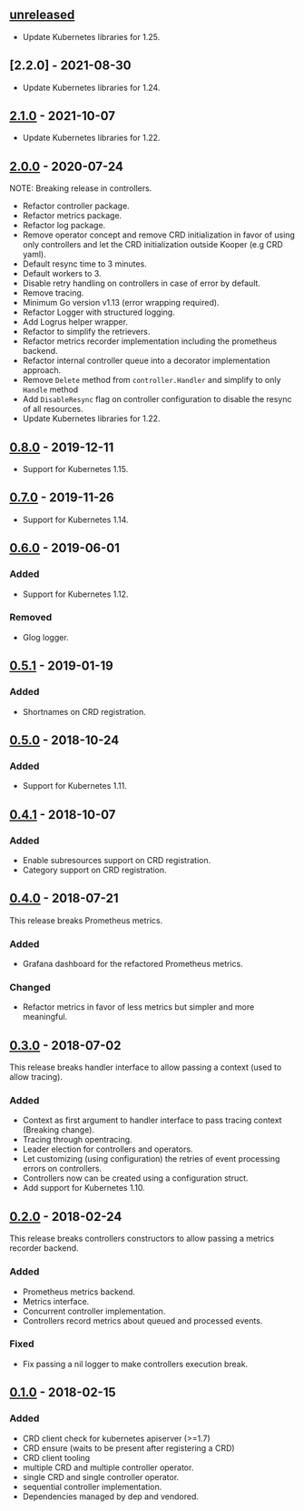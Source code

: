 ## [unreleased]

- Update Kubernetes libraries for 1.25.

## [2.2.0] - 2021-08-30

- Update Kubernetes libraries for 1.24.

## [2.1.0] - 2021-10-07

- Update Kubernetes libraries for 1.22.

## [2.0.0] - 2020-07-24

NOTE: Breaking release in controllers.

- Refactor controller package.
- Refactor metrics package.
- Refactor log package.
- Remove operator concept and remove CRD initialization in favor of using only
  controllers and let the CRD initialization outside Kooper (e.g CRD yaml).
- Default resync time to 3 minutes.
- Default workers to 3.
- Disable retry handling on controllers in case of error by default.
- Remove tracing.
- Minimum Go version v1.13 (error wrapping required).
- Refactor Logger with structured logging.
- Add Logrus helper wrapper.
- Refactor to simplify the retrievers.
- Refactor metrics recorder implementation including the prometheus backend.
- Refactor internal controller queue into a decorator implementation approach.
- Remove `Delete` method from `controller.Handler` and simplify to only `Handle` method
- Add `DisableResync` flag on controller configuration to disable the resync of all resources.
- Update Kubernetes libraries for 1.22.

## [0.8.0] - 2019-12-11

- Support for Kubernetes 1.15.

## [0.7.0] - 2019-11-26

- Support for Kubernetes 1.14.

## [0.6.0] - 2019-06-01

### Added

- Support for Kubernetes 1.12.

### Removed

- Glog logger.

## [0.5.1] - 2019-01-19

### Added

- Shortnames on CRD registration.

## [0.5.0] - 2018-10-24

### Added

- Support for Kubernetes 1.11.

## [0.4.1] - 2018-10-07

### Added

- Enable subresources support on CRD registration.
- Category support on CRD registration.

## [0.4.0] - 2018-07-21

This release breaks Prometheus metrics.

### Added

- Grafana dashboard for the refactored Prometheus metrics.

### Changed

- Refactor metrics in favor of less metrics but simpler and more meaningful.

## [0.3.0] - 2018-07-02

This release breaks handler interface to allow passing a context (used to allow tracing).

### Added

- Context as first argument to handler interface to pass tracing context (Breaking change).
- Tracing through opentracing.
- Leader election for controllers and operators.
- Let customizing (using configuration) the retries of event processing errors on controllers.
- Controllers now can be created using a configuration struct.
- Add support for Kubernetes 1.10.

## [0.2.0] - 2018-02-24

This release breaks controllers constructors to allow passing a metrics recorder backend.

### Added

- Prometheus metrics backend.
- Metrics interface.
- Concurrent controller implementation.
- Controllers record metrics about queued and processed events.

### Fixed

- Fix passing a nil logger to make controllers execution break.

## [0.1.0] - 2018-02-15

### Added

- CRD client check for kubernetes apiserver (>=1.7)
- CRD ensure (waits to be present after registering a CRD)
- CRD client tooling
- multiple CRD and multiple controller operator.
- single CRD and single controller operator.
- sequential controller implementation.
- Dependencies managed by dep and vendored.

[unreleased]: https://github.com/spotahome/kooper/compare/v2.1.0...HEAD
[2.1.0]: https://github.com/spotahome/kooper/compare/v2.0.0...v2.1.0
[2.0.0]: https://github.com/spotahome/kooper/compare/v0.8.0...v2.0.0
[0.8.0]: https://github.com/spotahome/kooper/compare/v0.7.0...v0.8.0
[0.7.0]: https://github.com/spotahome/kooper/compare/v0.6.0...v0.7.0
[0.6.0]: https://github.com/spotahome/kooper/compare/v0.5.1...v0.6.0
[0.5.1]: https://github.com/spotahome/kooper/compare/v0.5.0...v0.5.1
[0.5.0]: https://github.com/spotahome/kooper/compare/v0.4.1...v0.5.0
[0.4.1]: https://github.com/spotahome/kooper/compare/v0.4.0...v0.4.1
[0.4.0]: https://github.com/spotahome/kooper/compare/v0.3.0...v0.4.0
[0.3.0]: https://github.com/spotahome/kooper/compare/v0.2.0...v0.3.0
[0.2.0]: https://github.com/spotahome/kooper/compare/v0.1.0...v0.2.0
[0.1.0]: https://github.com/spotahome/kooper/releases/tag/v0.1.0
